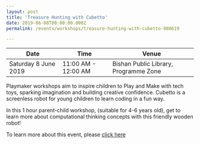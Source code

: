 ```yaml
---
layout: post
title: 'Treasure Hunting with Cubetto'
date: 2019-06-08T00:00:00.000Z
permalink: /events/workshops/treasure-hunting-with-cubetto-080619

---
```



| Date | Time | Venue |
|--------|---|---|
| Saturday 8 June 2019 | 11:00 AM - 12:00 AM | Bishan Public Library, Programme Zone |

Playmaker workshops aim to inspire children to Play and Make with tech toys, sparking imagination and building creative confidence. Cubetto is a screenless robot for young children to learn coding in a fun way.

In this 1 hour parent-child workshop, (suitable for 4-6 years old), get to learn more about computational thinking concepts with this friendly wooden robot!

To learn more about this event, please <a href="https://www.nlb.gov.sg/golibrary2/e/playmaker-learning-with-tech-toys-for-kids-55850347" target="_blank">click here</a>
